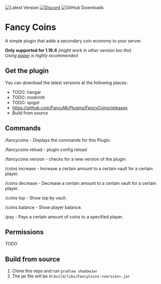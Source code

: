 ![Latest Version](https://img.shields.io/github/v/release/FancyMcPlugins/FancyCoins?style=flat-square)
[![Discord](https://img.shields.io/discord/899740810956910683?color=7289da&logo=Discord&label=Discord&style=flat-square)](https://discord.gg/ZUgYCEJUEx)
![GitHub Downloads](https://img.shields.io/github/downloads/FancyMcPlugins/FancyCoins/total?logo=GitHub&style=flat-square)

# Fancy Coins
A simple plugin that adds a secondary coin economy to your server.

**Only supported for 1.19.4** _(might work in other version too tho)_<br>
_Using [paper](https://papermc.io/downloads) is highly recommended_

## Get the plugin

You can download the latest versions at the following places:

- TODO: hangar
- TODO: modrinth
- TODO: spigot
- https://github.com/FancyMcPlugins/FancyCoins/releases
- Build from source

## Commands

/fancycoins - Displays the commands for this Plugin.

/fancycoins reload - plugin config reload

/fancycoins version - checks for a new version of the plugin

/coins increase <player> <count> - Increase a certain amount to a certain vault for a certain player.
  
/coins decrease <player> <count> - Decrease a certain amount to a certain vault for a certain player.
  
/coins top - Show top by vault.
  
/coins balance <player> - Show player balance.

/pay <player> <count> - Pays a certain amount of coins to a specified player.


## Permissions

TODO


## Build from source
1. Clone this repo and run `gradlew shadowJar`
2. The jar file will be in `build/libs/FancyCoins-<version>.jar`
